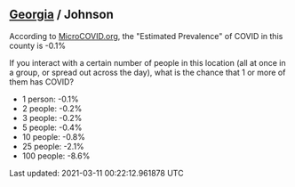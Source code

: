 
## [Georgia](/united-states/georgia) / Johnson

According to [MicroCOVID.org](http://microcovid.org),
the "Estimated Prevalence" of COVID in this county is -0.1%

If you interact with a certain number of people in this location
(all at once in a group, or spread out across the day), what is the chance that
1 or more of them has COVID?

- 1 person: -0.1%
- 2 people: -0.2%
- 3 people: -0.2%
- 5 people: -0.4%
- 10 people: -0.8%
- 25 people: -2.1%
- 100 people: -8.6%

Last updated: 2021-03-11 00:22:12.961878 UTC
